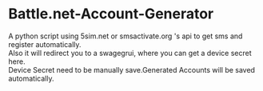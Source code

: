 # Battle.net-Account-Generator
A python script using 5sim.net or smsactivate.org 's api to get sms and register automatically.  
Also it will redirect you to a swagegrui, where you can get a device secret here.  
Device Secret need to be manually save.Generated Accounts will be saved automatically.  
